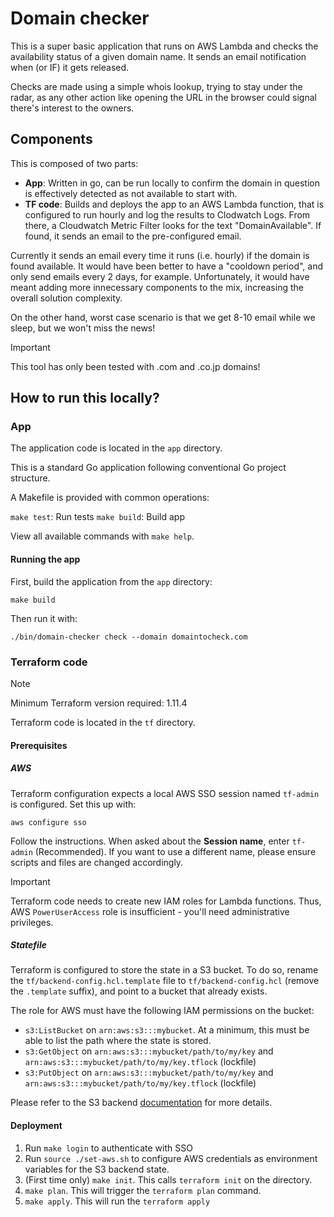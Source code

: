 # Domain checker

This is a super basic application that runs on AWS Lambda and checks the availability status of a given domain name. It sends an email notification when (or IF) it gets released.

Checks are made using a simple whois lookup, trying to stay under the radar, as any other action like opening the URL in the browser could signal there's interest to the owners.

## Components

This is composed of two parts:
- **App**: Written in go, can be run locally to confirm the domain in question is effectively detected as not available to start with.
- **TF code**: Builds and deploys the app to an AWS Lambda function, that is configured to run hourly and log the results to Clodwatch Logs. From there, a Cloudwatch Metric Filter looks for the text "DomainAvailable". If found, it sends an email to the pre-configured email.

Currently it sends an email every time it runs (i.e. hourly) if the domain is found available. It would have been better to have a "cooldown period", and only send emails every 2 days, for example. Unfortunately, it would have meant adding more innecessary components to the mix, increasing the overall solution complexity. 

On the other hand, worst case scenario is that we get 8-10 email while we sleep, but we won't miss the news!

> [!IMPORTANT]
> This tool has only been tested with .com and .co.jp domains!

## How to run this locally?

### App

The application code is located in the `app` directory.

This is a standard Go application following conventional Go project structure.

A Makefile is provided with common operations:

`make test`: Run tests
`make build`: Build app

View all available commands with `make help`.

#### Running the app

First, build the application from the `app` directory:

`make build`

Then run it with:

`./bin/domain-checker check --domain domaintocheck.com` 

### Terraform code

> [!NOTE]
> Minimum Terraform version required: 1.11.4

Terraform code is located in the `tf` directory.

#### Prerequisites

##### AWS
Terraform configuration expects a local AWS SSO session named `tf-admin` is configured. Set this up with:

`aws configure sso`

Follow the instructions. When asked about the **Session name**, enter `tf-admin` (Recommended). If you want to use a different name, please ensure scripts and files are changed accordingly.

> [!IMPORTANT]
> Terraform code needs to create new IAM roles for Lambda functions. Thus, AWS `PowerUserAccess` role is insufficient - you'll need administrative privileges.

##### Statefile
Terraform is configured to store the state in a S3 bucket. To do so, rename the `tf/backend-config.hcl.template` file to `tf/backend-config.hcl` (remove the `.template` suffix), and point to a bucket that already exists.

The role for AWS must have the following IAM permissions on the bucket:
- `s3:ListBucket` on `arn:aws:s3:::mybucket`. At a minimum, this must be able to list the path where the state is stored.
- `s3:GetObject` on `arn:aws:s3:::mybucket/path/to/my/key` and `arn:aws:s3:::mybucket/path/to/my/key.tflock` (lockfile)
- `s3:PutObject` on `arn:aws:s3:::mybucket/path/to/my/key` and `arn:aws:s3:::mybucket/path/to/my/key.tflock` (lockfile)

Please refer to the S3 backend [documentation](https://developer.hashicorp.com/terraform/language/backend/s3#s3-bucket-permissions) for more details.

#### Deployment

1. Run `make login` to authenticate with SSO
1. Run `source ./set-aws.sh` to configure AWS credentials as environment variables for the S3 backend state.
1. (First time only) `make init`. This calls `terraform init` on the directory.
1. `make plan`. This will trigger the `terraform plan` command.
1. `make apply`. This will run the `terraform apply`
